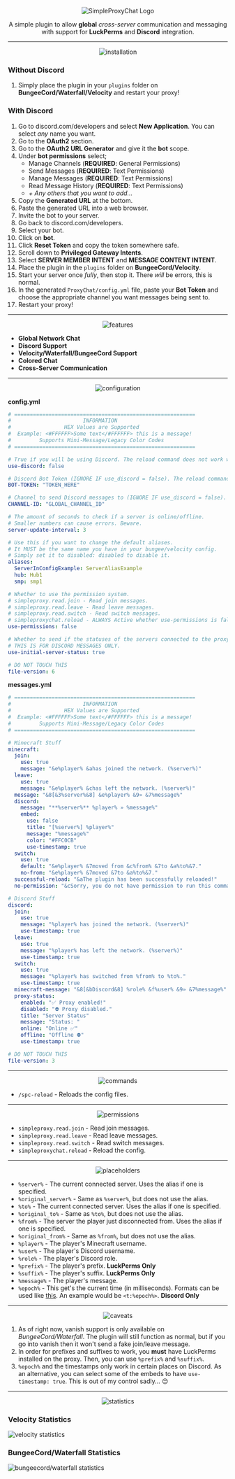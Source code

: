 <p align="center">
  <img src="https://github.com/beanbeanjuice/SimpleProxyChat/blob/master/Images/Finished/SimpleProxyChat.png?raw=true" alt="SimpleProxyChat Logo"/>
</p>
<center>
  A simple plugin to allow <b>global</b> <i>cross-server</i> communication and messaging with support for <b>LuckPerms</b> and <b>Discord</b> integration.
</center>

---

<p align="center">
  <img src="https://github.com/beanbeanjuice/SimpleProxyChat/blob/master/Images/Finished/Installation.png?raw=true" alt="installation"/>
</p>

### Without Discord
1) Simply place the plugin in your `plugins` folder on **BungeeCord/Waterfall/Velocity** and restart your proxy!

### With Discord
1) Go to discord.com/developers and select **New Application**. You can select *any* name you want.
1) Go to the **OAuth2** section.
1) Go to the **OAuth2 URL Generator** and give it the **bot** scope.
1) Under **bot permissions** select;
    - Manage Channels (**REQUIRED**: General Permissions)
    - Send Messages (**REQUIRED**: Text Permissions)
    - Manage Messages (**REQUIRED**: Text Permissions)
    - Read Message History (**REQUIRED**: Text Permissions)
    - *+ Any others that you want to add...*
1) Copy the **Generated URL** at the bottom.
1) Paste the generated URL into a web browser.
1) Invite the bot to your server.
1) Go back to discord.com/developers.
1) Select your bot.
1) Click on **bot**.
1) Click **Reset Token** and copy the token somewhere safe.
1) Scroll down to **Privileged Gateway Intents**.
1) Select **SERVER MEMBER INTENT** and **MESSAGE CONTENT INTENT**.
1) Place the plugin in the `plugins` folder on **BungeeCord/Velocity**.
1) Start your server once *fully*, then stop it. There *will* be errors, this is normal.
1) In the generated `ProxyChat/config.yml` file, paste your **Bot Token** and choose the appropriate channel you want messages being sent to.
1) Restart your proxy!

---

<p align="center">
  <img src="https://github.com/beanbeanjuice/SimpleProxyChat/blob/master/Images/Finished/Features.png?raw=true" alt="features"/>
</p>

* **Global Network Chat**
* **Discord Support**
* **Velocity/Waterfall/BungeeCord Support**
* **Colored Chat**
* **Cross-Server Communication**

---

<p align="center">
  <img src="https://github.com/beanbeanjuice/SimpleProxyChat/blob/master/Images/Finished/Configuration.png?raw=true" alt="configuration"/>
</p>

**config.yml**
```YAML
# ==========================================================
#                       INFORMATION
#                 HEX Values are Supported
#  Example: <#FFFFFF>Some text</#FFFFFF> this is a message!
#         Supports Mini-Message/Legacy Color Codes
# ==========================================================

# True if you will be using Discord. The reload command does not work with this.
use-discord: false

# Discord Bot Token (IGNORE IF use_discord = false). The reload command does not work with this.
BOT-TOKEN: "TOKEN_HERE"

# Channel to send Discord messages to (IGNORE IF use_discord = false). The reload command does not work with this.
CHANNEL-ID: "GLOBAL_CHANNEL_ID"

# The amount of seconds to check if a server is online/offline.
# Smaller numbers can cause errors. Beware.
server-update-interval: 3

# Use this if you want to change the default aliases.
# It MUST be the same name you have in your bungee/velocity config.
# Simply set it to disabled: disabled to disable it.
aliases:
  ServerInConfigExample: ServerAliasExample
  hub: Hub1
  smp: smp1

# Whether to use the permission system.
# simpleproxy.read.join - Read join messages.
# simpleproxy.read.leave - Read leave messages.
# simpleproxy.read.switch - Read switch messages.
# simpleproxychat.reload - ALWAYS Active whether use-permissions is false or not.
use-permissions: false

# Whether to send if the statuses of the servers connected to the proxy when the proxy starts up.
# THIS IS FOR DISCORD MESSAGES ONLY.
use-initial-server-status: true

# DO NOT TOUCH THIS
file-version: 6
```

**messages.yml**
```YAML
# ==========================================================
#                       INFORMATION
#                 HEX Values are Supported
#  Example: <#FFFFFF>Some text</#FFFFFF> this is a message!
#         Supports Mini-Message/Legacy Color Codes
# ==========================================================

# Minecraft Stuff
minecraft:
  join:
    use: true
    message: "&e%player% &ahas joined the network. (%server%)"
  leave:
    use: true
    message: "&e%player% &chas left the network. (%server%)"
  message: "&8[&3%server%&8] &e%player% &9» &7%message%"
  discord:
    message: "**%server%** %player% » %message%"
    embed:
      use: false
      title: "[%server%] %player%"
      message: "%message%"
      color: "#FFC0CB"
      use-timestamp: true
  switch:
    use: true
    default: "&e%player% &7moved from &c%from% &7to &a%to%&7."
    no-from: "&e%player% &7moved &7to &a%to%&7."
  successful-reload: "&aThe plugin has been successfully reloaded!"
  no-permission: "&cSorry, you do not have permission to run this command."

# Discord Stuff
discord:
  join:
    use: true
    message: "%player% has joined the network. (%server%)"
    use-timestamp: true
  leave:
    use: true
    message: "%player% has left the network. (%server%)"
    use-timestamp: true
  switch:
    use: true
    message: "%player% has switched from %from% to %to%."
    use-timestamp: true
  minecraft-message: "&8[&bDiscord&8] %role% &f%user% &9» &7%message%"
  proxy-status:
    enabled: "✅ Proxy enabled!"
    disabled: "⛔ Proxy disabled."
    title: "Server Status"
    message: "Status: "
    online: "Online ✅"
    offline: "Offline ⛔"
    use-timestamp: true

# DO NOT TOUCH THIS
file-version: 3
```

---

<p align="center">
  <img src="https://github.com/beanbeanjuice/SimpleProxyChat/blob/master/Images/Finished/Commands.png?raw=true" alt="commands"/>
</p>

* `/spc-reload` - Reloads the config files.

---

<p align="center">
  <img src="https://github.com/beanbeanjuice/SimpleProxyChat/blob/master/Images/Finished/Permissions.png?raw=true" alt="permissions"/>
</p>

* `simpleproxy.read.join` - Read join messages.
* `simpleproxy.read.leave` - Read leave messages.
* `simpleproxy.read.switch` - Read switch messages.
* `simpleproxychat.reload` - Reload the config.

---

<p align="center">
  <img src="https://github.com/beanbeanjuice/SimpleProxyChat/blob/master/Images/Finished/Placeholders.png?raw=true" alt="placeholders"/>
</p>

* `%server%` - The current connected server. Uses the alias if one is specified.
* `%original_server%` - Same as `%server%`, but does not use the alias.
* `%to%` - The current connected server. Uses the alias if one is specified.
* `%original_to%` - Same as `%to%`, but does not use the alias.
* `%from%` - The server the player just disconnected from. Uses the alias if one is specified.
* `%original_from%` - Same as `%from%`, but does not use the alias.
* `%player%` - The player's Minecraft username.
* `%user%` - The player's Discord username.
* `%role%` - The player's Discord role.
* `%prefix%` - The player's prefix. **LuckPerms Only**
* `%suffix%` - The player's suffix. **LuckPerms Only**
* `%message%` - The player's message.
* `%epoch%` - This get's the current time (in milliseconds). Formats can be used like [this](https://gist.github.com/LeviSnoot/d9147767abeef2f770e9ddcd91eb85aa). An example would be `<t:%epoch%>`. **Discord Only**

---

<p align="center">
  <img src="https://github.com/beanbeanjuice/SimpleProxyChat/blob/master/Images/Finished/Caveats.png?raw=true" alt="caveats"/>
</p>

1) As of right now, vanish support is only available on *BungeeCord/Waterfall*. The plugin will still function as normal, but if you go into vanish then it won't send a fake join/leave message.
1) In order for prefixes and suffixes to work, you **must** have LuckPerms installed on the proxy. Then, you can use `%prefix%` and `%suffix%`.
1) `%epoch%` and the timestamps only work in certain places on Discord. As an alternative, you can select some of the embeds to have `use-timestamp: true`. This is out of my control sadly... 😔

---

<p align="center">
  <img src="https://github.com/beanbeanjuice/SimpleProxyChat/blob/master/Images/Finished/Statistics.png?raw=true" alt="statistics"/>
</p>

### Velocity Statistics
![velocity statistics](https://bstats.org/signatures/velocity/SimpleProxyChat.svg)

### BungeeCord/Waterfall Statistics
![bungeecord/waterfall statistics](https://bstats.org/signatures/bungeecord/SimpleProxyChat.svg)

